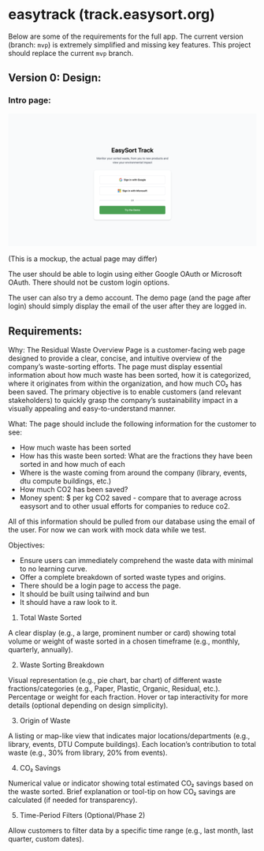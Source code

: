 # easytrack (track.easysort.org)

Below are some of the requirements for the full app. The current version (branch: `mvp`) is extremely simplified and missing key features. This project should replace the current `mvp` branch.

## Version 0: Design:

### Intro page:

![Intro page](front-page.png)

(This is a mockup, the actual page may differ)

The user should be able to login using either Google OAuth or Microsoft OAuth. There should not be custom login options.

The user can also try a demo account. The demo page (and the page after login) should simply display the email of the user after they are logged in.

## Requirements:

Why:
The Residual Waste Overview Page is a customer-facing web page designed to provide a clear, concise, and intuitive overview of the company’s waste-sorting efforts. The page must display essential information about how much waste has been sorted, how it is categorized, where it originates from within the organization, and how much CO₂ has been saved. The primary objective is to enable customers (and relevant stakeholders) to quickly grasp the company’s sustainability impact in a visually appealing and easy-to-understand manner.

What:
The page should include the following information for the customer to see:
- How much waste has been sorted
- How has this waste been sorted: What are the fractions they have been sorted in and how much of each
- Where is the waste coming from around the company (library, events, dtu compute buildings, etc.)
- How much CO2 has been saved?
- Money spent: $ per kg CO2 saved - compare that to average across easysort and to other usual efforts for companies to reduce co2.

All of this information should be pulled from our database using the email of the user. For now we can work with mock data while we test.

Objectives:
- Ensure users can immediately comprehend the waste data with minimal to no learning curve.
- Offer a complete breakdown of sorted waste types and origins.
- There should be a login page to access the page.
- It should be built using tailwind and bun
- It should have a raw look to it.

1. Total Waste Sorted

A clear display (e.g., a large, prominent number or card) showing total volume or weight of waste sorted in a chosen timeframe (e.g., monthly, quarterly, annually).

2. Waste Sorting Breakdown

Visual representation (e.g., pie chart, bar chart) of different waste fractions/categories (e.g., Paper, Plastic, Organic, Residual, etc.).
Percentage or weight for each fraction.
Hover or tap interactivity for more details (optional depending on design simplicity).

3. Origin of Waste

A listing or map-like view that indicates major locations/departments (e.g., library, events, DTU Compute buildings).
Each location’s contribution to total waste (e.g., 30% from library, 20% from events).

4. CO₂ Savings

Numerical value or indicator showing total estimated CO₂ savings based on the waste sorted.
Brief explanation or tool-tip on how CO₂ savings are calculated (if needed for transparency).

5. Time-Period Filters (Optional/Phase 2)

Allow customers to filter data by a specific time range (e.g., last month, last quarter, custom dates).